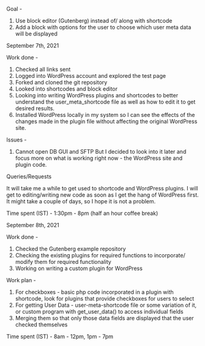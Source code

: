 Goal -
1. Use block editor (Gutenberg) instead of/ along with shortcode
2. Add a block with options for the user to choose which user meta data will be displayed

September 7th, 2021

Work done -
1. Checked all links sent
2. Logged into WordPress account and explored the test page
3. Forked and cloned the git repository
4. Looked into shortcodes and block editor
5. Looking into writing WordPress plugins and shortcodes to better understand the user_meta_shortcode file as well as how to edit it to get desired results.
6. Installed WordPress locally in my system so I can see the effects of the changes made in the plugin file without affecting the original WordPress site.

Issues -
1. Cannot open DB GUI and SFTP
   But I decided to look into it later and focus more on what is working right now - the WordPress site and plugin code.

Queries/Requests

It will take me a while to get used to shortcode and WordPress plugins. I will get to editing/writing new code as soon as I get the hang of WordPress first. It might take a couple of days, so I hope it is not a problem.

Time spent (IST) - 1:30pm - 8pm (half an hour coffee break)

September 8th, 2021

Work done -
1. Checked the Gutenberg example repository
2. Checking the existing plugins for required functions to incorporate/ modify them for required functionality
3. Working on writing a custom plugin for WordPress

Work plan -
1. For checkboxes - basic php code incorporated in a plugin with shortcode, look for plugins that provide checkboxes for users to select
2. For getting User Data - user-meta-shortcode file or some variation of it, or custom program with get_user_data() to access individual fields
3. Merging them so that only those data fields are displayed that the user checked themselves

Time spent (IST) - 8am - 12pm, 1pm - 7pm

